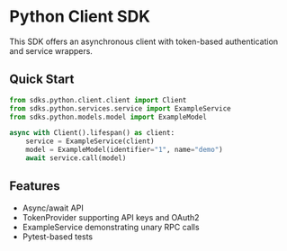 <!-- file: sdks/python/docs/README.md -->
<!-- version: 1.1.0 -->
<!-- guid: 9e71fe6e-a036-472d-ad1d-d830d232bd83 -->

# Python Client SDK

This SDK offers an asynchronous client with token-based authentication and service wrappers.

## Quick Start

```python
from sdks.python.client.client import Client
from sdks.python.services.service import ExampleService
from sdks.python.models.model import ExampleModel

async with Client().lifespan() as client:
    service = ExampleService(client)
    model = ExampleModel(identifier="1", name="demo")
    await service.call(model)
```

## Features

- Async/await API
- TokenProvider supporting API keys and OAuth2
- ExampleService demonstrating unary RPC calls
- Pytest-based tests
